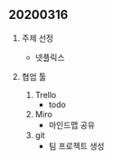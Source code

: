 ## 20200316 



1. 주제 선정 
   - 넷플릭스



2. 협업 툴 
   1. Trello
      - todo
   2. Miro
      -  마인드맵 공유
   3. git
      - 팀 프로젝트 생성